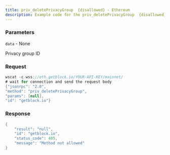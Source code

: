 ```yaml
---
title: priv_deletePrivacyGroup  {disallowed} - Ethereum
description: Example code for the priv_deletePrivacyGroup  {disallowed} ws method. Сomplete guide on how to use priv_deletePrivacyGroup  {disallowed} ws in GetBlock.io Web3 documentation.
---
```


### Parameters


`data` - None

Privacy group ID

### Request

``` java
wscat -c wss://eth.getblock.io/YOUR-API-KEY/mainnet/ 
# wait for connection and send the request body 
{"jsonrpc": "2.0",
"method": "priv_deletePrivacyGroup",
"params": [null],
"id": "getblock.io"}
```

###  Response

``` java
{
    "result": "null",
    "id": "getblock.io",
    "status_code": 405,
    "message": "Method not allowed"
}
```

